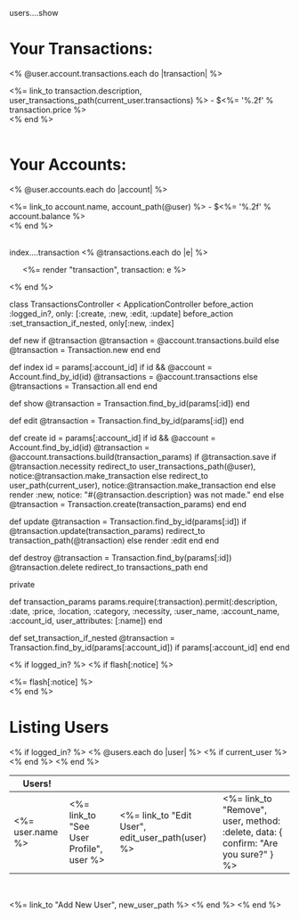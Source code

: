 
users....show
<h1>Your Transactions:</h1>
<p><% @user.account.transactions.each do |transaction| %></p>
<%= link_to transaction.description, user_transactions_path(current_user.transactions) %> - $<%= '%.2f' % transaction.price %><br>
<% end %><br><br></p>


<h1>Your Accounts:</h1>
<p><% @user.accounts.each do |account| %></p>
<%= link_to account.name, account_path(@user) %> - $<%= '%.2f' % account.balance %><br>
<% end %><br><br></p>





index....transaction
<% @transactions.each do |e| %>
<ul><%= render "transaction", transaction: e %></ul>
<% end %>









class TransactionsController < ApplicationController
  before_action :logged_in?, only: [:create, :new, :edit, :update]
  before_action :set_transaction_if_nested, only[:new, :index]

  def new
    if @transaction
    @transaction = @account.transactions.build
  else
    @transaction = Transaction.new
  end
  end


  def index
    id = params[:account_id]
    if id && @account = Account.find_by_id(id)
      @transactions = @account.transactions
    else
      @transactions = Transaction.all
    end
  end

  def show
    @transaction = Transaction.find_by_id(params[:id])
  end

  def edit
    @transaction = Transaction.find_by_id(params[:id])
  end

def create
  id = params[:account_id]
  if id && @account = Account.find_by_id(id)
  @transaction = @account.transactions.build(transaction_params)
  if @transaction.save
    if @transaction.necessity
    redirect_to user_transactions_path(@user), notice:@transaction.make_transaction
  else
    redirect_to user_path(current_user), notice:@transaction.make_transaction
  end
  else
    render :new, notice: "#{@transaction.description} was not made."
    end
  else
    @transaction = Transaction.create(transaction_params)
    end
  end




  def update
    @transaction = Transaction.find_by_id(params[:id])
    if @transaction.update(transaction_params)
      redirect_to transaction_path(@transaction)
    else
      render :edit
    end
  end

  def destroy
    @transaction = Transaction.find_by(params[:id])
    @transaction.delete
    redirect_to transactions_path
  end

  private

  def transaction_params
    params.require(:transaction).permit(:description, :date, :price, :location, :category, :necessity, :user_name, :account_name, :account_id, user_attributes: [:name])
  end

  def set_transaction_if_nested
    @transaction = Transaction.find_by_id(params[:account_id]) if params[:account_id]
  end
end











<% if logged_in? %>
<% if flash[:notice] %>
   <div class="notice"><%= flash[:notice] %></div>
 <% end %>

<h1>Listing Users</h1>

<table>
  <thead>
    <tr>
      <th>Users!</th>
      <th colspan="3"></th>
    </tr>
  </thead>

  <tbody>
    <% if logged_in? %>
    <% @users.each do |user| %>
      <tr>
        <td><%= user.name %></td>
        <td><%= link_to "See User Profile", user %></td>
        <% if current_user %>
        <td><%= link_to "Edit User", edit_user_path(user) %></td>
        <td><%= link_to "Remove", user, method: :delete, data: { confirm: "Are you sure?" } %></td>
      </tr>
    <% end %>
    <% end %>
  </tbody>
</table>

<br>

<%= link_to "Add New User", new_user_path %>
<% end %>
<% end %>
